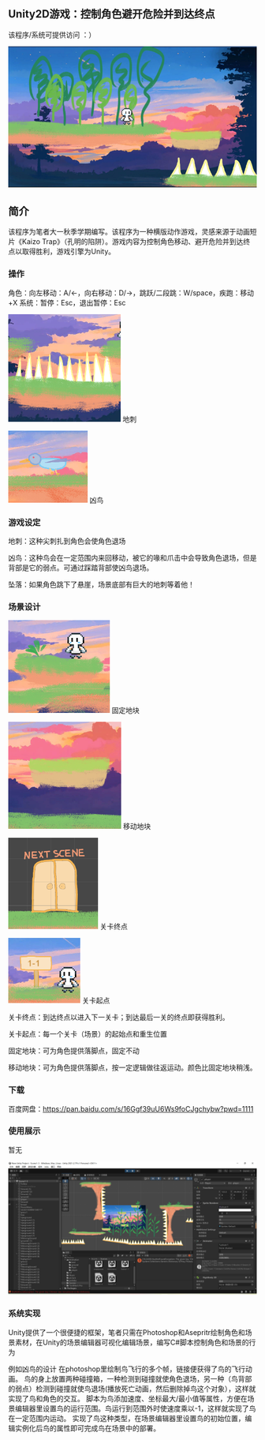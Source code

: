 

## Unity2D游戏：控制角色避开危险并到达终点

该程序/系统可提供访问 ：）

![img](Unity2D动作游戏.assets/unity_playing.png)

## 简介

该程序为笔者大一秋季学期编写。该程序为一种横版动作游戏，灵感来源于动画短片《Kaizo Trap》（孔明的陷阱）。游戏内容为控制角色移动、避开危险并到达终点以取得胜利，游戏引擎为Unity。

### 操作

角色：向左移动：A/←，向右移动：D/→，跳跃/二段跳：W/space，疾跑：移动+X
系统：暂停：Esc，退出暂停：Esc

![img](Unity2D动作游戏.assets/unity_ci.png)
地刺

![img](Unity2D动作游戏.assets/unity_bird.png)
凶鸟

### 游戏设定

地刺：这种尖刺扎到角色会使角色退场

凶鸟：这种鸟会在一定范围内来回移动，被它的喙和爪击中会导致角色退场，但是背部是它的弱点。可通过踩踏背部使凶鸟退场。

坠落：如果角色跳下了悬崖，场景底部有巨大的地刺等着他！

### 场景设计

![img](Unity2D动作游戏.assets/unity_static.png)
固定地块

![img](Unity2D动作游戏.assets/unity_moving.png)
移动地块

![img](Unity2D动作游戏.assets/unity_scenedoor.png)
关卡终点

![img](Unity2D动作游戏.assets/unity_stard.png)
关卡起点

关卡终点：到达终点以进入下一关卡；到达最后一关的终点即获得胜利。

关卡起点：每一个关卡（场景）的起始点和重生位置

固定地块：可为角色提供落脚点，固定不动

移动地块：可为角色提供落脚点，按一定逻辑做往返运动。颜色比固定地块稍浅。

### 下载

百度网盘：https://pan.baidu.com/s/16Ggf39uU6Ws9foCJgchybw?pwd=1111

### 使用展示

暂无

![img](Unity2D动作游戏.assets/unity_workbence.png)

### 系统实现

Unity提供了一个很便捷的框架，笔者只需在Photoshop和Asepritr绘制角色和场景素材，在Unity的场景编辑器可视化编辑场景，编写C#脚本控制角色和场景的行为

例如凶鸟的设计
在photoshop里绘制鸟飞行的多个帧，链接便获得了鸟的飞行动画。
鸟的身上放置两种碰撞箱，一种检测到碰撞就使角色退场，另一种（鸟背部的弱点）检测到碰撞就使鸟退场(播放死亡动画，然后删除掉鸟这个对象），这样就实现了鸟和角色的交互。
脚本为鸟添加速度、坐标最大/最小值等属性，方便在场景编辑器里设置鸟的运行范围。鸟运行到范围外时使速度乘以-1，这样就实现了鸟在一定范围内运动。
实现了鸟这种类型，在场景编辑器里设置鸟的初始位置，编辑实例化后鸟的属性即可完成鸟在场景中的部署。